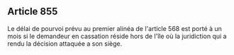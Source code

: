 Article 855
----
Le délai de pourvoi prévu au premier alinéa de l'article 568 est porté à un mois
si le demandeur en cassation réside hors de l'île où la juridiction qui a rendu
la décision attaquée a son siège.
